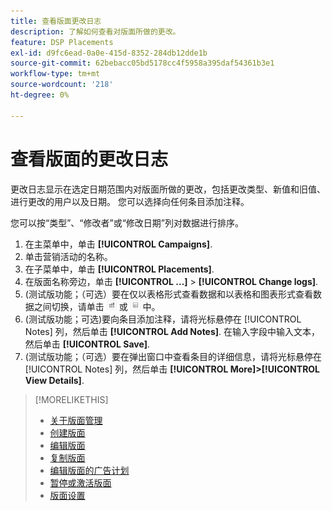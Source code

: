 ```yaml
---
title: 查看版面更改日志
description: 了解如何查看对版面所做的更改。
feature: DSP Placements
exl-id: d9fc6ead-0a0e-415d-8352-284db12dde1b
source-git-commit: 62bebacc05bd5178cc4f5958a395daf54361b3e1
workflow-type: tm+mt
source-wordcount: '218'
ht-degree: 0%

---
```


# 查看版面的更改日志

更改日志显示在选定日期范围内对版面所做的更改，包括更改类型、新值和旧值、进行更改的用户以及日期。 您可以选择向任何条目添加注释。

您可以按“类型”、“修改者”或“修改日期”列对数据进行排序。

1. 在主菜单中，单击 **[!UICONTROL Campaigns]**.
1. 单击营销活动的名称。
1. 在子菜单中，单击 **[!UICONTROL Placements]**.
1. 在版面名称旁边，单击  **[!UICONTROL ...]** > **[!UICONTROL Change logs]**.
1. (测试版功能；（可选）要在仅以表格形式查看数据和以表格和图表形式查看数据之间切换，请单击 ![表和图表视图](/help/dsp/assets/table-plus-chart-view.png "表和图表视图") 或 ![表视图](/help/dsp/assets/table-view.png "表视图") 中。
1. (测试版功能；可选)要向条目添加注释，请将光标悬停在 [!UICONTROL Notes] 列，然后单击 **[!UICONTROL Add Notes]**. 在输入字段中输入文本，然后单击 **[!UICONTROL Save]**.
1. (测试版功能；（可选）要在弹出窗口中查看条目的详细信息，请将光标悬停在 [!UICONTROL Notes] 列，然后单击 **[!UICONTROL More]>[!UICONTROL View Details]**.

>[!MORELIKETHIS]
>
>* [关于版面管理](placement-about.md)
>* [创建版面](placement-create.md)
>* [编辑版面](placement-edit.md)
>* [复制版面](placement-duplicate.md)
>* [编辑版面的广告计划](placement-edit-ad-schedule.md)
>* [暂停或激活版面](placement-pause-activate.md)
>* [版面设置](placement-settings.md)

